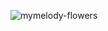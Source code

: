 ![mymelody-flowers](https://user-images.githubusercontent.com/32755392/178625292-2ce58972-b3bd-40bc-ac5a-689b3a54592f.gif)
